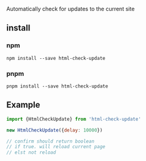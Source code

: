 Automatically check for updates to the current site

## install

### npm
```
npm install --save html-check-update 
```

### pnpm
```
pnpm install --save html-check-update 
```
## Example

```js
import {HtmlCheckUpdate} from 'html-check-update'

new HtmlCheckUpdate({delay: 10000})

// confirm should return boolean 
// if true. will reload current page
// elst not reload

```
